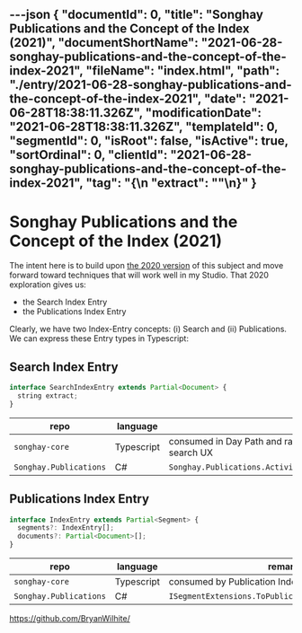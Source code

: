 ---json
{
  "documentId": 0,
  "title": "Songhay Publications and the Concept of the Index (2021)",
  "documentShortName": "2021-06-28-songhay-publications-and-the-concept-of-the-index-2021",
  "fileName": "index.html",
  "path": "./entry/2021-06-28-songhay-publications-and-the-concept-of-the-index-2021",
  "date": "2021-06-28T18:38:11.326Z",
  "modificationDate": "2021-06-28T18:38:11.326Z",
  "templateId": 0,
  "segmentId": 0,
  "isRoot": false,
  "isActive": true,
  "sortOrdinal": 0,
  "clientId": "2021-06-28-songhay-publications-and-the-concept-of-the-index-2021",
  "tag": "{\n  \"extract\": \"\"\n}"
}
---

# Songhay Publications and the Concept of the Index (2021)

The intent here is to build upon [the 2020 version](http://songhayblog.azurewebsites.net/entry/2020-12-24-songhay-publications-and-the-concept-of-the-index/) of this subject and move forward toward techniques that will work well in my Studio. That 2020 exploration gives us:

- the Search Index Entry
- the Publications Index Entry

Clearly, we have two Index-Entry concepts: (i) Search and (ii) Publications. We can express these Entry types in Typescript:

## Search Index Entry

```typescript
interface SearchIndexEntry extends Partial<Document> {
  string extract;
}
```

| repo | language | remarks |
|- |- |-
| `songhay-core` | Typescript | consumed in Day Path and rasx() context Blogs by lunrjs, client-side search UX |
| `Songhay.Publications` | C# | `Songhay.Publications.Activities.GenerateSearchIndexFrom11tyEntries()` |

## Publications Index Entry

```typescript
interface IndexEntry extends Partial<Segment> {
  segments?: IndexEntry[];
  documents?: Partial<Document>[];
}
```

| repo | language | remarks |
|- |- |-
| `songhay-core` | Typescript | consumed by Publication Index layouts [[GitHub](https://github.com/BryanWilhite/nodejs/tree/master/responsive-layouts)] |
| `Songhay.Publications` | C# | `ISegmentExtensions.ToPublicationIndexEntryJObject()` |

<https://github.com/BryanWilhite/>
